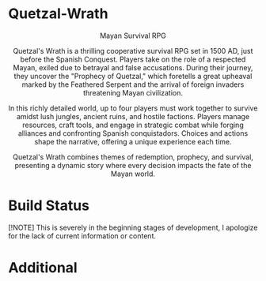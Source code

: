# Quetzal-Wrath
<div align="center">
Mayan Survival RPG

Quetzal's Wrath is a thrilling cooperative survival RPG set in 1500 AD, just before the Spanish Conquest. Players take on the role of a respected Mayan, exiled due to betrayal and false accusations. During their journey, they uncover the "Prophecy of Quetzal," which foretells a great upheaval marked by the Feathered Serpent and the arrival of foreign invaders threatening Mayan civilization.

In this richly detailed world, up to four players must work together to survive amidst lush jungles, ancient ruins, and hostile factions. Players manage resources, craft tools, and engage in strategic combat while forging alliances and confronting Spanish conquistadors. Choices and actions shape the narrative, offering a unique experience each time.

Quetzal's Wrath combines themes of redemption, prophecy, and survival, presenting a dynamic story where every decision impacts the fate of the Mayan world.
</div>

# Build Status

[!NOTE]
This is severely in the beginning stages of development, I apologize for the lack of current information or content.

# Additional 
